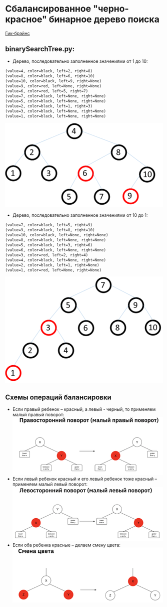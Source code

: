 # Сбалансированное "черно-красное" бинарное дерево поиска
[Гик-брэйнс](https://docs.google.com/document/d/1PCAV5-9bP7Kl0-4Om1wO5Lzh1o_zieGZ/edit)
## binarySearchTree.py:
* Дерево, последовательно заполненное значениями от 1 до 10:
```
(value=4, color=black, left=2, right=8) 
(value=8, color=black, left=6, right=10)
(value=10, color=black, left=9, right=None)
(value=9, color=red, left=None, right=None)
(value=6, color=red, left=5, right=7)
(value=7, color=black, left=None, right=None)
(value=5, color=black, left=None, right=None)
(value=2, color=black, left=1, right=3)
(value=3, color=black, left=None, right=None)
(value=1, color=black, left=None, right=None)
```
![Картинка](01.png)
* Дерево, последовательно заполненное значениями от 10 до 1:
```
(value=7, color=black, left=5, right=9)
(value=9, color=black, left=8, right=10)
(value=10, color=black, left=None, right=None)
(value=8, color=black, left=None, right=None)
(value=5, color=black, left=3, right=6)
(value=6, color=black, left=None, right=None)
(value=3, color=red, left=2, right=4)
(value=4, color=black, left=None, right=None)
(value=2, color=black, left=1, right=None)
(value=1, color=red, left=None, right=None)
```
![Картинка](02.png)
## Схемы операций балансировки
* Если правый ребенок – красный, а левый - черный, то применяем малый правый поворот:
![Картинка](B.png)
* Если левый ребенок красный и его левый ребенок тоже красный – применяем малый левый поворот:
![Картинка](A.png)
* Если оба ребенка красные – делаем смену цвета:
![Картинка](C.png)